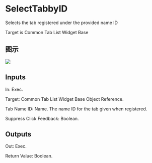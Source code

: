 # SelectTabbyID

Selects the tab registered under the provided name ID

Target is Common Tab List Widget Base

## 图示

![]($-20221218-21092178.png)

## Inputs

In: Exec.

Target: Common Tab List Widget Base Object Reference.

Tab Name ID: Name. The name ID for the tab given when registered.

Suppress Click Feedback: Boolean.  

## Outputs

Out: Exec.

Return Value: Boolean.

